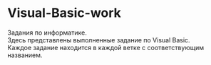 # Visual-Basic-work
Задания по информатике.  
Здесь представлены выполненные задание по Visual Basic.  
Каждое задание находится в каждой ветке с соответствующим названием.
